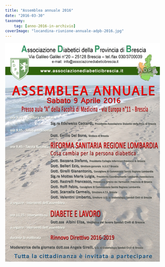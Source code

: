 ```yaml
---
title: "Assemblea annuale 2016"
date: "2016-03-30"
taxonomy: 
    tag: [anno-2016-in-archivio]
coverImage: "locandina-riunione-annuale-adpb-2016.jpg"
---
```


![](images/locandina-riunione-annuale-adpb-2016.jpg)
